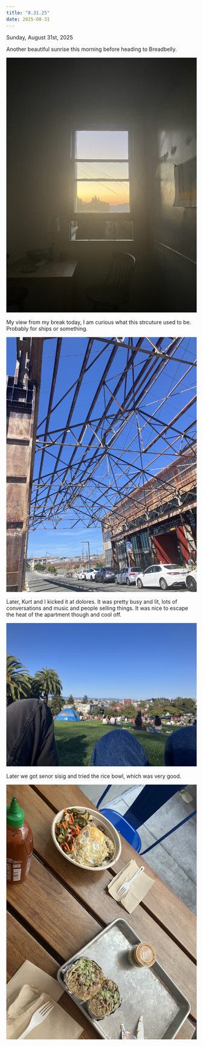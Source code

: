 ```yaml
---
title: "8.31.25"
date: 2025-08-31
---
```

Sunday, August 31st, 2025

Another beautiful sunrise this morning before heading to Breadbelly.

![Image 1](./IMG_6128.jpeg)

My view from my break today, I am curious what this strcuture used to be. Probably for ships or something.

![Image 2](./IMG_6132.jpeg)

Later, Kurt and I kicked it at dolores. It was pretty busy and lit, lots of conversations and music and people selling things. It was nice to escape the heat of the apartment though and cool off.

![Image 3](./IMG_6134.jpeg)

Later we got senor sisig and tried the rice bowl, which was very good.

![Image 4](./IMG_6135.jpeg)
